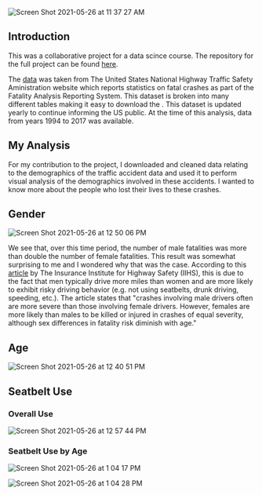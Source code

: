 ![Screen Shot 2021-05-26 at 11 37 27 AM](https://user-images.githubusercontent.com/54850909/119698356-c8104700-be16-11eb-90f5-f2acda6b5f87.png)

## Introduction

This was a collaborative project for a data scince course. The repository for the full project can be found [here](https://github.com/jdbanta/DS202_Final_Project).

The [data](https://www-fars.nhtsa.dot.gov/Trends/TrendsGeneral.aspx) was taken from The United States National Highway Traffic Safety Aministration website which reports statistics on fatal crashes as part of the Fatality Analysis Reporting System. This dataset is broken into many different tables making it easy to download the . This dataset is updated yearly to continue informing the US public. At the time of this analysis, data from years 1994 to 2017 was available.

## My Analysis
For my contribution to the project, I downloaded and cleaned data relating to the demographics of the traffic accident data and used it to perform visual analysis of the demographics involved in these accidents. I wanted to know more about the people who lost their lives to these crashes.

## Gender
![Screen Shot 2021-05-26 at 12 50 06 PM](https://user-images.githubusercontent.com/54850909/119707578-ebd88a80-be20-11eb-8474-d833a66b2ed2.png)

We see that, over this time period, the number of male fatalities was more than double the number of female fatalities. This result was somewhat surprising to me and I wondered why that was the case. According to this [article](https://www.iihs.org/topics/fatality-statistics/detail/males-and-females) by The Insurance Institute for Highway Safety (IIHS), this is due to the fact that men typically drive more miles than women and are more likely to exhibit risky driving behavior (e.g. not using seatbelts, drunk driving, speeding, etc.). The article states that "crashes involving male drivers often are more severe than those involving female drivers. However, females are more likely than males to be killed or injured in crashes of equal severity, although sex differences in fatality risk diminish with age."

## Age
![Screen Shot 2021-05-26 at 12 40 51 PM](https://user-images.githubusercontent.com/54850909/119706480-a23b7000-be1f-11eb-8996-2228857e1b37.png)

## Seatbelt Use

### Overall Use
![Screen Shot 2021-05-26 at 12 57 44 PM](https://user-images.githubusercontent.com/54850909/119709415-cd738e80-be22-11eb-8047-6fc73685569c.png)

### Seatbelt Use by Age
![Screen Shot 2021-05-26 at 1 04 17 PM](https://user-images.githubusercontent.com/54850909/119709530-ee3be400-be22-11eb-9407-c3c5c421cfb9.png)


![Screen Shot 2021-05-26 at 1 04 28 PM](https://user-images.githubusercontent.com/54850909/119709545-f1cf6b00-be22-11eb-92b8-3c72974d7a13.png)

